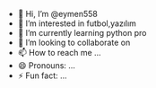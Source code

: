 - 👋 Hi, I’m @eymen558
- 👀 I’m interested in futbol,yazılım
- 🌱 I’m currently learning python pro
- 💞️ I’m looking to collaborate on 
- 📫 How to reach me ...
- 😄 Pronouns: ...
- ⚡ Fun fact: ...

<!---
eymen558/eymen558 is a ✨ special ✨ repository because its `README.md` (this file) appears on your GitHub profile.
You can click the Preview link to take a look at your changes.
--->
